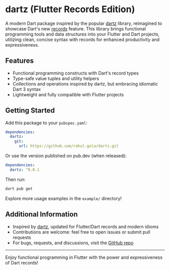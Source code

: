# dartz (Flutter Records Edition)

A modern Dart package inspired by the popular [dartz](https://pub.dev/packages/dartz) library,
reimagined to showcase Dart's new [records](https://dart.dev/language/records) feature. This library
brings functional programming tools and data structures into your Flutter and Dart projects,
utilizing clean, concise syntax with records for enhanced productivity and expressiveness.

## Features

- Functional programming constructs with Dart's record types
- Type-safe value tuples and utility helpers
- Collections and operations inspired by dartz, but embracing idiomatic Dart 3 syntax
- Lightweight and fully compatible with Flutter projects

## Getting Started

Add this package to your `pubspec.yaml`:

```yaml
dependencies:
  dartz:
    git:
      url: https://github.com/rahul-gola/dartz.git
```

Or use the version published on pub.dev (when released):

```yaml
dependencies:
  dartz: ^0.0.1
```

Then run:

```sh
dart pub get
```

Explore more usage examples in the `example/` directory!

## Additional Information

- Inspired by [dartz](https://pub.dev/packages/dartz), updated for Flutter/Dart records and modern
  idioms
- Contributions are welcome: feel free to open issues or submit pull requests
- For bugs, requests, and discussions, visit
  the [GitHub repo](https://github.com/rahul-gola/dartz)

---
Enjoy functional programming in Flutter with the power and expressiveness of Dart records!
